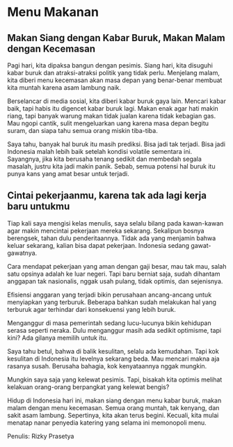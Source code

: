 # Menu Makanan
## Makan Siang dengan Kabar Buruk, Makan Malam dengan Kecemasan

Pagi hari, kita dipaksa bangun dengan pesimis. Siang hari, kita disuguhi kabar buruk dan atraksi-atraksi politik yang tidak perlu. Menjelang malam, kita diberi menu kecemasan akan masa depan yang benar-benar membuat kita muntah karena asam lambung naik.

Berselancar di media sosial, kita diberi kabar buruk gaya lain. Mencari kabar baik, tapi habis itu digencet kabar buruk lagi. Makan enak agar hati makin riang, tapi banyak warung makan tidak jualan karena tidak kebagian gas. Mau ngopi cantik, sulit mengeluarkan uang karena masa depan begitu suram, dan siapa tahu semua orang miskin tiba-tiba.

Saya tahu, banyak hal buruk itu masih prediksi. Bisa jadi tak terjadi. Bisa jadi Indonesia malah lebih baik setelah kondisi volatile sementara ini. Sayangnya, jika kita berusaha tenang sedikit dan membedah segala masalah, justru kita jadi makin panik. Sebab, semua potensi hal buruk itu punya kans yang amat besar untuk terjadi.

## Cintai pekerjaanmu, karena tak ada lagi kerja baru untukmu

Tiap kali saya mengisi kelas menulis, saya selalu bilang pada kawan-kawan agar makin mencintai pekerjaan mereka sekarang. Sekalipun bosnya berengsek, tahan dulu penderitaannya. Tidak ada yang menjamin bahwa keluar sekarang, kalian bisa dapat pekerjaan. Indonesia sedang gawat-gawatnya.

Cara mendapat pekerjaan yang aman dengan gaji besar, mau tak mau, salah satu opsinya adalah ke luar negeri. Tapi baru berniat saja, sudah dihantam anggapan tak nasionalis, nggak usah pulang, tidak optimis, dan sejenisnya.

Efisiensi anggaran yang terjadi bikin perusahaan ancang-ancang untuk menyiapkan yang terburuk. Beberapa bahkan sudah melakukan hal yang terburuk agar terhindar dari konsekuensi yang lebih buruk.

Menganggur di masa pemerintah sedang lucu-lucunya bikin kehidupan serasa seperti neraka. Dulu menganggur masih ada sedikit optimisme, tapi kini? Ada gilanya memilih untuk itu.

Saya tahu betul, bahwa di balik kesulitan, selalu ada kemudahan. Tapi kok kesulitan di Indonesia itu levelnya sekarang beda. Mau mencari makna aja rasanya susah. Berusaha bahagia, kok kenyataannya nggak mungkin.

Mungkin saya saja yang kelewat pesimis. Tapi, bisakah kita optimis melihat kelakuan orang-orang berpangkat yang kelewat bengis?

Hidup di Indonesia hari ini, makan siang dengan menu kabar buruk, makan malam dengan menu kecemasan. Semua orang muntah, tak kenyang, dan sakit asam lambung. Sepertinya, kita akan terus begini. Kecuali, kita mulai menatap nanar penyedia katering yang selama ini memonopoli menu.

Penulis: Rizky Prasetya